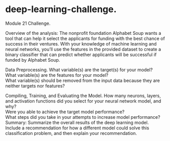 # deep-learning-challenge. 
Module 21 Challenge. 

Overview of the analysis: The nonprofit foundation Alphabet Soup wants a tool that can help it select the applicants for funding with the best chance of success in their ventures. With your knowledge of machine learning and neural networks, you’ll use the features in the provided dataset to create a binary classifier that can predict whether applicants will be successful if funded by Alphabet Soup.  

Data Preprocessing. 
What variable(s) are the target(s) for your model?  
What variable(s) are the features for your model?  
What variable(s) should be removed from the input data because they are neither targets nor features?  

Compiling, Training, and Evaluating the Model. 
How many neurons, layers, and activation functions did you select for your neural network model, and why?  
Were you able to achieve the target model performance?  
What steps did you take in your attempts to increase model performance?  
Summary: Summarize the overall results of the deep learning model. Include a recommendation for how a different model could solve this classification problem, and then explain your recommendation.  
